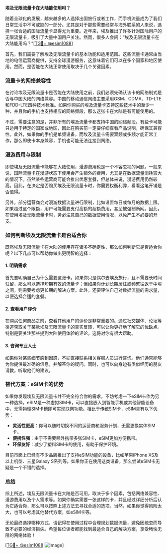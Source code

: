 **埃及无限流量卡在大陆能使用吗？**

随着全球化的发展，越来越多的人选择出国旅行或者工作，而手机流量成为了我们日常生活中不可或缺的一部分。尤其是对于那些需要经常与海外联系的人来说，选择一张合适的国际流量卡显得尤为重要。近年来，埃及推出了许多针对国际用户的无限流量卡，吸引了大量中国用户关注。然而，很多人会问：“埃及无限流量卡在大陆能用吗？”[[TG💪+ @esim1088](https://t.me/s/esim1088)]

首先，我们需要了解埃及无限流量卡的基本功能和适用范围。这些流量卡通常由当地的电信运营商提供，支持全球漫游服务，这意味着它们可以在多个国家和地区使用。然而，是否能在大陆正常使用取决于几个关键因素。

### **流量卡的网络兼容性**

在讨论埃及无限流量卡是否能在大陆使用之前，我们必须先确认该卡的网络制式是否与中国大陆的网络兼容。中国的移动通信网络主要采用GSM、CDMA、TD-LTE和FDD-LTE四种技术标准。如果你购买的埃及流量卡支持这些技术中的至少一种，并且你的手机也支持相应的网络频段，那么这张卡在大陆是有可能使用的。

不过，需要注意的是，并非所有的埃及流量卡都支持中国的网络频段。有些卡可能只适用于特定的国家或地区，因此在购买前一定要仔细查看产品说明，确保其兼容性。此外，如果你的手机是单频设备，而埃及流量卡需要双频或多频才能正常工作，那么即使卡本身兼容，手机也可能无法连接到网络。

### **漫游费用与限制**

即使埃及无限流量卡能够在大陆使用，漫游费用也是一个不容忽视的问题。一般来说，国际流量卡在漫游状态下使用会产生额外的费用，尤其是在数据流量消耗较大的情况下。虽然某些运营商可能会推出优惠套餐，但总体来说，漫游费用仍然较高。因此，在决定是否购买埃及无限流量卡时，你需要权衡利弊，看看这笔开销是否值得。

另外，部分运营商会对漫游数据流量进行限制，比如设置每日或每月的数据上限。如果超过这个限额，用户可能需要支付高额的超额费用，甚至被强制断网。因此，在使用埃及无限流量卡时，务必注意自己的数据使用情况，以免产生不必要的开支。

### **如何判断埃及无限流量卡是否适合你**

既然埃及无限流量卡在大陆的使用存在诸多不确定性，那么如何判断它是否适合你呢？以下几点可以帮助你做出更明智的选择：

#### **1. 明确需求**
首先要明确自己为什么需要这张卡。如果你只是偶尔去埃及旅行，且不需要长时间驻留，那么可以选择短期有效的流量卡；但如果你计划长期居住或频繁往返于中埃之间，则需要考虑更长期的解决方案。此外，还要评估自己对数据流量的需求量，以便选择合适的套餐。

#### **2. 查看用户评价**
在购买任何商品之前，查看其他用户的评价是非常重要的。通过社交媒体、论坛等渠道获取关于某款埃及无限流量卡的真实反馈，可以让你更好地了解它的优缺点。特别是要关注那些提到大陆使用体验的评论，这将对你有很大帮助。

#### **3. 咨询专业人士**
如果你对某些细节感到困惑，不妨直接联系相关客服人员进行咨询。他们通常能够为你提供最准确的信息，并解答你的疑问。同时，也可以向身边有类似经历的朋友请教，听取他们的建议。

### **替代方案：eSIM卡的优势**

如果你发现埃及无限流量卡并不完全符合你的需求，不妨考虑一下eSIM卡作为另一种选择。eSIM是一种虚拟SIM卡，可以直接嵌入到智能手机或其他智能设备中，无需物理SIM卡槽即可实现联网功能。相比于传统SIM卡，eSIM具有以下优势：

- **灵活性更高**：你可以随时切换不同的运营商和服务计划，无需更换实体SIM卡。
- **便携性强**：由于不需要额外携带多张SIM卡，eSIM更加方便携带。
- **环保友好**：减少了塑料SIM卡的使用，有助于保护环境。

目前市面上已经有不少品牌推出了支持eSIM功能的设备，比如苹果iPhone XS及以上机型、三星Galaxy S系列等。如果你正在使用这类设备，那么尝试eSIM卡无疑是一个不错的选择。

### **总结**

综上所述，埃及无限流量卡在大陆是否可用，取决于多个因素，包括网络兼容性、漫游费用以及个人需求等。如果你确实需要一张这样的卡，并且经过详细分析后认为它适合你，那么可以按照上述方法去寻找合适的选项。当然，如果你觉得风险太大，也可以考虑其他替代方案，如eSIM卡等。

无论最终选择哪种方式，请记得在使用过程中合理规划数据流量，避免因疏忽而导致不必要的经济损失。希望每位读者都能找到最适合自己的解决方案，享受畅快无阻的网络体验！

[[TG💪+ @esim1088](https://t.me/s/esim1088) ![Image](https://i.postimg.cc/4NQfJmqS/Snipaste-2025-05-13-00-14-12.png)]